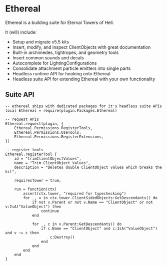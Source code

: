 # Ethereal

Ethereal is a building suite for Eternal Towers of Hell.

It (will) include:

- Setup and migrate v5.5 kits
- Insert, modify, and inspect ClientObjects with great documentation
- Built-in archimedes, tightropes, and geometry tools
- Insert common sounds and decals
- Autocomplete for LightingConfigurations
- Consolidate attachment particle emitters into single parts
- Headless runtime API for hooking onto Ethereal
- Headless suite API for extending Ethereal with your own functionality

## Suite API

```Luau
-- ethereal ships with dedicated packages for it's headless suite APIs
local Ethereal = require(plugin.Packages.Ethereal)

-- request APIs
Ethereal.request(plugin, {
    Ethereal.Permissions.RegisterTools,
    Ethereal.Permissions.UseTools,
    Ethereal.Permissions.RegisterExtensions,
})

-- register tools
Ethereal.registerTool {
    id = "trimClientObjectValues",
    name = "Trim ClientObject Values",
    description = "Deletes double ClientObject values which breaks the kit",

    requiresTower = true,

    run = function(ctx)
        assert(ctx.tower, "required for typechecking")
        for _, v in ctx.tower.ClientSidedObjects:GetDescendants() do
            if not v.Parent or not v.Name == "ClientObject" or not v:IsA("ValueObject") then
                continue
            end

            for _, c in v.Parent:GetDescendants() do
                if c.Name == "ClientObject" and c:IsA("ValueObject") and v ~= c then
                    c:Destroy()
                end
            end
        end
    end
}
```
